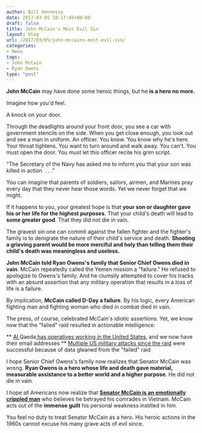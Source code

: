 ```yaml
---
author: Bill Hennessy
date: 2017-03-05 18:17:45+00:00
draft: false
title: John McCain's Most Evil Sin
layout: blog
url: /2017/03/05/john-mccains-most-evil-sin/
categories:
- News
tags:
- John McCain
- Ryan Owens
type: "post"
---
```


**John McCain** may have done some heroic things, but he **is a hero no more.**

Imagine how you'd feel.

A knock on your door.

Through the deadlights around your front door, you see a car with government stencils on the side. When you get close enough, you look out and see a man in uniform. An officer. You know. You know why he's here. Your throat tightens. You want to turn around and walk away. You can't. You must open the door. You must let this officer recite his grim script.

"The Secretary of the Navy has asked me to inform you that your son was killed in action  . . ."

You can imagine that parents of soldiers, sailors, airmen, and Marines pray every day that they never hear those words. Yet we never forget that we might.

If it happens to you, your greatest hope is that **your son or daughter gave his or her life for the highest purposes**. That your child's death will lead to **some greater good**. That they did not die in vain.

The gravest sin one can commit against the fallen fighter and the fighter's family is to denigrate the nature of their child's service and death. **Shooting a grieving parent would be more merciful and holy than telling them their child's death was meaningless and useless.**

**John McCain told Ryan Owens's family that Senior Chief Owens died in vain**. McCain repeatedly called the Yemen mission a "failure." He refused to apologize to Owens's family. And he clumsily attempted to cover his tracks with an absurd assertion that any military operation that results in a loss of life is a failure.

By implication, **McCain called D-Day a failure**. By his logic, every American fighting man and fighting woman who died in combat died in vain.

The press, of course, celebrated McCain's idiotic assertions. Yet, we know now that the "failed" raid resulted in actionable intelligence:




** [Al ](https://www.thegatewaypundit.com/2017/03/unsuccessful-yemen-raid-reveals-hundreds-al-qaeda-contacts-many-infiltrated-west/)Qaeda[ has operatives working in the United States](https://www.thegatewaypundit.com/2017/03/unsuccessful-yemen-raid-reveals-hundreds-al-qaeda-contacts-many-infiltrated-west/), and we now have their email addresses
** [Multiple US military attacks since the raid](https://www.upi.com/Top_News/World-News/2017/03/02/US-bombs-al-Qaida-targets-in-Yemen/7621488464628/) were successful because of data gleaned from the "failed" raid


I hope Senior Chief Owens's family now realizes that Senator McCain was wrong. **Ryan Owens is a hero whose life and death gave material, measurable assistance to a better world and a higher purpose**. He did not die in vain.

I hope all Americans now realize that [**Senator McCain is an emotionally crippled man**](https://hennessysview.com/2017/02/19/give-mccain-a-break/) who believes he betrayed his comrades in Vietnam. McCain acts out of the **immense guilt** his personal weakness instilled in him.

You feel no duty to treat Senator McCain as a hero. His heroic actions in the 1960s cannot excuse his many grave acts of evil since.
